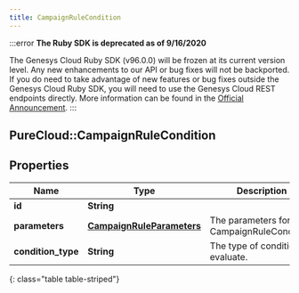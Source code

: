 ```yaml
---
title: CampaignRuleCondition
---
```


:::error
**The Ruby SDK is deprecated as of 9/16/2020**

The Genesys Cloud Ruby SDK (v96.0.0) will be frozen at its current version level. Any new enhancements to our API or bug fixes will not be backported. If you do need to take advantage of new features or bug fixes outside the Genesys Cloud Ruby SDK, you will need to use the Genesys Cloud REST endpoints directly. More information can be found in the [Official Announcement](https://developer.mypurecloud.com/forum/t/announcement-genesys-cloud-ruby-sdk-end-of-life/8850).
:::


## PureCloud::CampaignRuleCondition

## Properties

|Name | Type | Description | Notes|
|------------ | ------------- | ------------- | -------------|
| **id** | **String** |  | [optional] |
| **parameters** | [**CampaignRuleParameters**](CampaignRuleParameters.html) | The parameters for the CampaignRuleCondition. | |
| **condition_type** | **String** | The type of condition to evaluate. | |
{: class="table table-striped"}


